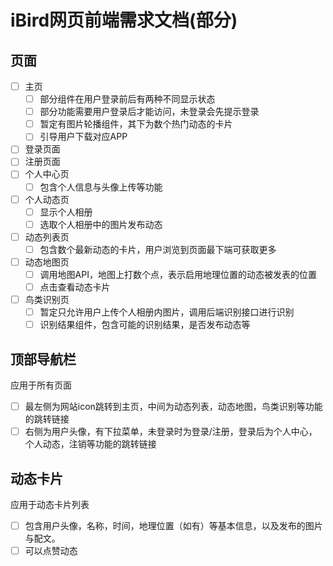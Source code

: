 # iBird网页前端需求文档(部分)
## 页面
- [ ] 主页
    - [ ] 部分组件在用户登录前后有两种不同显示状态
    - [ ] 部分功能需要用户登录后才能访问，未登录会先提示登录
    - [ ] 暂定有图片轮播组件，其下为数个热门动态的卡片
    - [ ] 引导用户下载对应APP
- [ ] 登录页面
- [ ] 注册页面
- [ ] 个人中心页
    - [ ] 包含个人信息与头像上传等功能
- [ ] 个人动态页
    - [ ] 显示个人相册
    - [ ] 选取个人相册中的图片发布动态
- [ ] 动态列表页
    - [ ] 包含数个最新动态的卡片，用户浏览到页面最下端可获取更多
- [ ] 动态地图页
    - [ ] 调用地图API，地图上打数个点，表示启用地理位置的动态被发表的位置
    - [ ] 点击查看动态卡片
- [ ] 鸟类识别页
    - [ ] 暂定只允许用户上传个人相册内图片，调用后端识别接口进行识别
    - [ ] 识别结果组件，包含可能的识别结果，是否发布动态等
## 顶部导航栏
应用于所有页面
- [ ] 最左侧为网站icon跳转到主页，中间为动态列表，动态地图，鸟类识别等功能的跳转链接
- [ ] 右侧为用户头像，有下拉菜单，未登录时为登录/注册，登录后为个人中心，个人动态，注销等功能的跳转链接
## 动态卡片
应用于动态卡片列表
- [ ] 包含用户头像，名称，时间，地理位置（如有）等基本信息，以及发布的图片与配文。
- [ ] 可以点赞动态